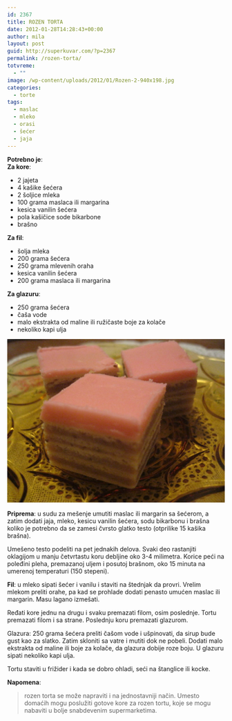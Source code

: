 ```yaml
---
id: 2367
title: ROZEN TORTA
date: 2012-01-28T14:28:43+00:00
author: mila
layout: post
guid: http://superkuvar.com/?p=2367
permalink: /rozen-torta/
totvreme:
  - ""
image: /wp-content/uploads/2012/01/Rozen-2-940x198.jpg
categories:
  - torte
tags:
  - maslac
  - mleko
  - orasi
  - šećer
  - jaja
---
```

**Potrebno je**:  
**Za kore**:

  * 2 jajeta
  * 4 kašike šećera
  * 2 šoljice mleka
  * 100 grama maslaca ili margarina
  * kesica vanilin šećera
  * pola kašičice sode bikarbone
  * brašno

**Za fil**:

  * šolja mleka
  * 200 grama šećera
  * 250 grama mlevenih oraha
  * kesica vanilin šećera
  * 200 grama maslaca ili margarina

**Za glazuru**:

  * 250 grama šećera
  * čaša vode
  * malo ekstrakta od maline ili ružičaste boje za kolače
  * nekoliko kapi ulja

![Rozen torta](/wp-content/uploads/2012/01/Rozen-2-1024x768.jpg)

**Priprema**: u sudu za mešenje umutiti maslac ili margarin sa  šećerom, a zatim dodati jaja, mleko, kesicu vanilin šećera, sodu bikarbonu i brašna koliko je potrebno da se zamesi čvrsto glatko testo (otprilike 15 kašika brašna).

Umešeno testo podeliti na pet jednakih delova. Svaki deo rastanjiti oklagijom u manju četvrtastu koru debljine oko 3-4 milimetra. Korice peći na poleđini pleha, premazanoj uljem i posutoj brašnom, oko 15 minuta na umerenoj temperaturi (150 stepeni).

**Fil**: u mleko sipati šećer i vanilu i staviti na štednjak da provri. Vrelim mlekom preliti orahe, pa kad se prohlade dodati penasto umućen maslac ili margarin. Masu lagano izmešati.

Ređati kore jednu na drugu i svaku premazati filom, osim poslednje. Tortu premazati filom i sa strane. Poslednju koru premazati glazurom.

Glazura: 250 grama šećera preliti čašom vode i ušpinovati, da sirup bude gust kao za slatko. Zatim skloniti sa vatre i mutiti dok ne pobeli. Dodati malo ekstrakta od maline ili boje za kolače, da glazura dobije roze boju. U glazuru sipati nekoliko kapi ulja.

Tortu staviti u frižider i kada se dobro ohladi, seći na štanglice ili kocke.

**Napomena**: 
> rozen torta se može napraviti i na jednostavniji način. Umesto domaćih mogu poslužiti gotove kore za rozen tortu, koje se mogu nabaviti u bolje snabdevenim supermarketima.